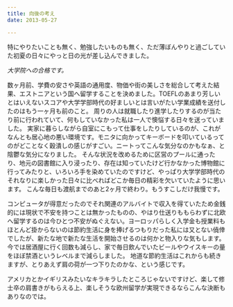 ```yaml
---
title: 向後の考え
date: 2013-05-27

---
```





特にやりたいことも無く、勉強したいものも無く、ただ薄ぼんやりと過ごしていた初夏の日々にやっと日の光が差し込んできました。

*大学院への合格です。*

数ヶ月前、学費の安さや英語の通用度、物価や街の美しさを総合して考えた結果、エストニアという国へ留学することを決めました。TOEFLのあまり芳しいとはいえないスコアや大学学部時代の好ましいとは言いがたい学業成績を送付したのはもう一ヶ月も前のこと。
周りの人は就職したり進学したりするのが当たり前に行われていて、何もしていなかった私は一人で懊悩する日々を送っていました。
実家に暮らしながら自室にこもって仕事をしたりしているのが、これがなんとも居心地の悪い環境です。モニタに向かってキーボードを叩いているってのがどことなく穀潰しの感じがすごい。ニートってこんな気分なのかもなぁ、と陰鬱な気分になりました。
そんな状況を改めるために区営のプールに通ったり、地元の図書館に入り浸ったり、存在は知っていたけど行かなかった博物館に行ってみたりと、いろいろ手を染めていたのですけど、やっぱり大学学部時代のそれなりに楽しかった日々に比べればどこか毎日の精彩を欠いていたように思います。
こんな毎日も渡航までのあと2ヶ月で終わり。もうすこしだけ我慢です。

コンピュータが得意だったのでそれ関連のアルバイトで収入を得ていたため金銭的には現状で不安を持つことは無かったものの、やはり仕送りももらわずに北欧へ留学するのは今ひとつ不安がぬぐえない。ヨーロッパらしく入学金も授業料もほとんど掛からないのは節約生活に身を捧げるつもりだった私には又とない僥倖でしたが、新たな地で新たな生活を開始させるのは何かと物入りな気もします。
今では居酒屋に行く回数も減らし、家で毎日飲んでいたビールやウイスキーの量をほぼ禁酒というレベルまで減らしました。
地道な節約生活はこれからも続きますが、とりあえず肩の荷が一つ下りたのかな、という感じです。

アメリカとかイギリスみたいなキラキラしたところじゃないですけど、楽して修士卒の肩書きがもらえる上、楽しそうな欧州留学が実現できるならこんな決断もありなのでは。

